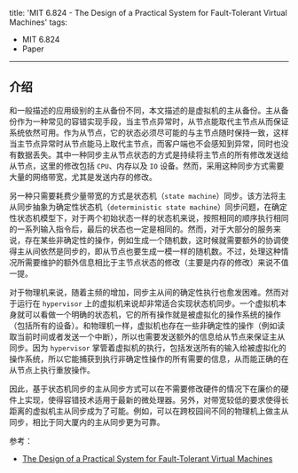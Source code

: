 title: 'MIT 6.824 - The Design of a Practical System for Fault-Tolerant Virtual Machines'
tags:
- MIT 6.824
- Paper
---

## 介绍
和一般描述的应用级别的主从备份不同，本文描述的是虚拟机的主从备份。主从备份作为一种常见的容错实现手段，当主节点异常时，从节点能取代主节点从而保证系统依然可用。作为从节点，它的状态必须尽可能的与主节点随时保持一致，这样当主节点异常时从节点能马上取代主节点，而客户端也不会感知到异常，同时也没有数据丢失。其中一种同步主从节点状态的方式是持续将主节点的所有修改发送给从节点，这里的修改包括 `CPU`、内存以及 `IO` 设备。然而，采用这种同步方式需要大量的网络带宽，尤其是发送内存的修改。

另一种只需要耗费少量带宽的方式是状态机（`state machine`）同步。该方法将主从同步抽象为确定性状态机（`deterministic state machine`）同步问题，在确定性状态机模型下，对于两个初始状态一样的状态机来说，按照相同的顺序执行相同的一系列输入指令后，最后的状态也一定是相同的。然而，对于大部分的服务来说，存在某些非确定性的操作，例如生成一个随机数，这时候就需要额外的协调使得主从间依然是同步的，即从节点也要生成一模一样的随机数。不过，处理这种情况所需要维护的额外信息相比于主节点状态的修改（主要是内存的修改）来说不值一提。

对于物理机来说，随着主频的增加，同步主从间的确定性执行也愈发困难。然而对于运行在 `hypervisor` 上的虚拟机来说却非常适合实现状态机同步。一个虚拟机本身就可以看做一个明确的状态机，它的所有操作就是被虚拟化的操作系统的操作（包括所有的设备）。和物理机一样，虚拟机也存在一些非确定性的操作（例如读取当前时间或者发送一个中断），所以也需要发送额外的信息给从节点来保证主从同步。因为 `hypervisor` 掌管着虚拟机的执行，包括发送所有的输入给被虚拟化的操作系统，所以它能捕获到执行非确定性操作的所有需要的信息，从而能正确的在从节点上执行重放操作。

因此，基于状态机同步的主从同步方式可以在不需要修改硬件的情况下在廉价的硬件上实现，使得容错技术适用于最新的微处理器。另外，对带宽较低的要求使得长距离的虚拟机主从同步成为了可能。例如，可以在跨校园间不同的物理机上做主从同步，相比于同大厦内的主从同步更为可靠。

参考：

* [The Design of a Practical System for Fault-Tolerant Virtual Machines](https://pdos.csail.mit.edu/6.824/papers/vm-ft.pdf)